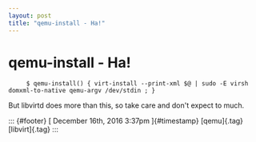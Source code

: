 ```yaml
---
layout: post
title: "qemu-install - Ha!"
---
```



qemu-install - Ha!
==================

         $ qemu-install() { virt-install --print-xml $@ | sudo -E virsh domxml-to-native qemu-argv /dev/stdin ; }

But libvirtd does more than this, so take care and don't expect to much.

::: {#footer}
[ December 16th, 2016 3:37pm ]{#timestamp} [qemu]{.tag} [libvirt]{.tag}
:::
